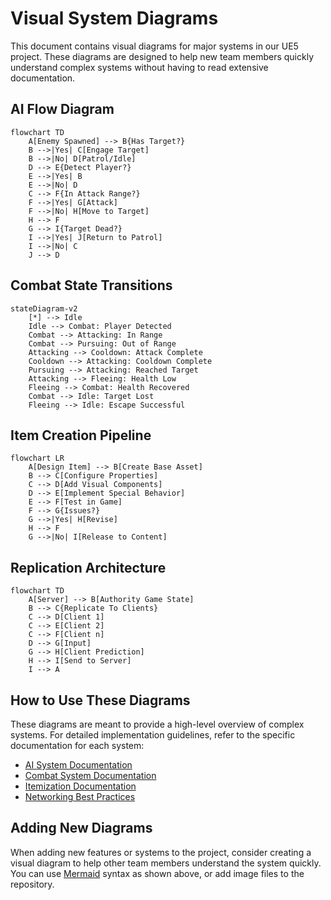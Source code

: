 # Visual System Diagrams

This document contains visual diagrams for major systems in our UE5 project. These diagrams are designed to help new team members quickly understand complex systems without having to read extensive documentation.

## AI Flow Diagram

```mermaid
flowchart TD
    A[Enemy Spawned] --> B{Has Target?}
    B -->|Yes| C[Engage Target]
    B -->|No| D[Patrol/Idle]
    D --> E{Detect Player?}
    E -->|Yes| B
    E -->|No| D
    C --> F{In Attack Range?}
    F -->|Yes| G[Attack]
    F -->|No| H[Move to Target]
    H --> F
    G --> I{Target Dead?}
    I -->|Yes| J[Return to Patrol]
    I -->|No| C
    J --> D
```

## Combat State Transitions

```mermaid
stateDiagram-v2
    [*] --> Idle
    Idle --> Combat: Player Detected
    Combat --> Attacking: In Range
    Combat --> Pursuing: Out of Range
    Attacking --> Cooldown: Attack Complete
    Cooldown --> Attacking: Cooldown Complete
    Pursuing --> Attacking: Reached Target
    Attacking --> Fleeing: Health Low
    Fleeing --> Combat: Health Recovered
    Combat --> Idle: Target Lost
    Fleeing --> Idle: Escape Successful
```

## Item Creation Pipeline

```mermaid
flowchart LR
    A[Design Item] --> B[Create Base Asset]
    B --> C[Configure Properties]
    C --> D[Add Visual Components]
    D --> E[Implement Special Behavior]
    E --> F[Test in Game]
    F --> G{Issues?}
    G -->|Yes| H[Revise]
    H --> F
    G -->|No| I[Release to Content]
```

## Replication Architecture

```mermaid
flowchart TD
    A[Server] --> B[Authority Game State]
    B --> C{Replicate To Clients}
    C --> D[Client 1]
    C --> E[Client 2]
    C --> F[Client n]
    D --> G[Input]
    G --> H[Client Prediction]
    H --> I[Send to Server]
    I --> A
```

## How to Use These Diagrams

These diagrams are meant to provide a high-level overview of complex systems. For detailed implementation guidelines, refer to the specific documentation for each system:

- [AI System Documentation](UE_Pattern_Libraries/AI_Pattern_Library)
- [Combat System Documentation](UE_Pattern_Libraries/Combat_Pattern_Library)
- [Itemization Documentation](Itemization_System/AAA_Itemization_System.md)
- [Networking Best Practices](Global_Best_Practices.md#networking)

## Adding New Diagrams

When adding new features or systems to the project, consider creating a visual diagram to help other team members understand the system quickly. You can use [Mermaid](https://mermaid-js.github.io/) syntax as shown above, or add image files to the repository. 